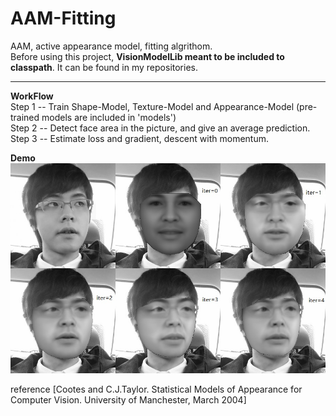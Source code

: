 # AAM-Fitting  
AAM, active appearance model, fitting algrithom.   
Before using this project, __VisionModelLib meant to be included to classpath__. It can be found in my repositories.  
  
----  
  
__WorkFlow__  
Step 1 -- Train Shape-Model, Texture-Model and Appearance-Model (pre-trained models are included in 'models')  
Step 2 -- Detect face area in the picture, and give an average prediction.  
Step 3 -- Estimate loss and gradient, descent with momentum.  
  
__Demo__  
![demo](https://github.com/htkseason/AAM-Fitting/blob/master/demo.jpg)  
  
reference [Cootes and C.J.Taylor. Statistical Models of Appearance for Computer Vision. University of Manchester, March 2004]